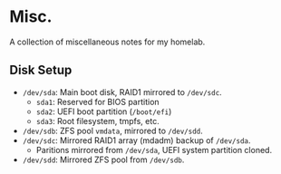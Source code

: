 # Misc.

A collection of miscellaneous notes for my homelab.  


## Disk Setup

- `/dev/sda`: Main boot disk, RAID1 mirrored to `/dev/sdc`.  
    - `sda1`: Reserved for BIOS partition
    - `sda2`: UEFI boot partition (`/boot/efi`)
    - `sda3`: Root filesystem, tmpfs, etc.
- `/dev/sdb`: ZFS pool `vmdata`, mirrored to `/dev/sdd`.  
- `/dev/sdc`: Mirrored RAID1 array (mdadm) backup of `/dev/sda`.  
    - Paritions mirrored from `/dev/sda`, UEFI system partition cloned.  
- `/dev/sdd`: Mirrored ZFS pool from `/dev/sdb`.  


